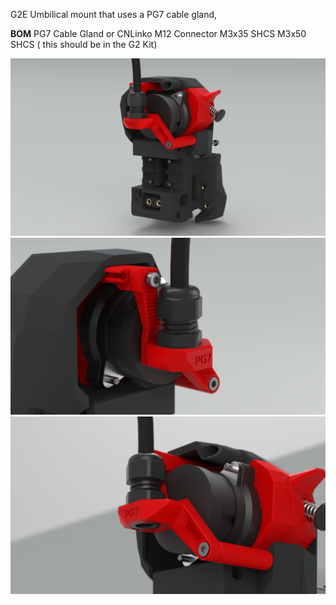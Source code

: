 G2E Umbilical mount that uses a PG7 cable gland, 

**BOM** 
PG7 Cable Gland or CNLinko M12 Connector 
M3x35 SHCS
M3x50 SHCS ( this should be in the G2 Kit) 



![image 162](./Images/image.162.png)
![image 163](./Images/image.163.png)
![image 164](./Images/image.164.png)
